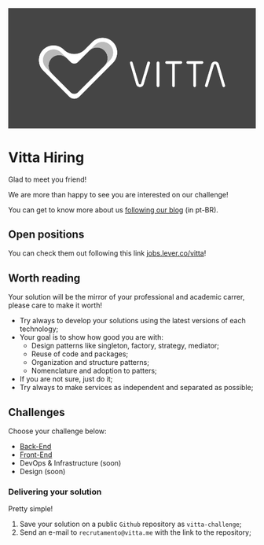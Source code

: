<img src="logo_black.png"/>


# Vitta Hiring

Glad to meet you friend!

We are more than happy to see you are interested on our challenge!

You can get to know more about us [following our blog](https://blog.vitta.me/) (in pt-BR).


## Open positions

You can check them out following this link [jobs.lever.co/vitta](jobs.lever.co/vitta)!


## Worth reading

Your solution will be the mirror of your professional and academic carrer, please care to make it worth!

- Try always to develop your solutions using the latest versions of each technology;
- Your goal is to show how good you are with:
    - Design patterns like singleton, factory, strategy, mediator;
    - Reuse of code and packages;
    - Organization and structure patterns;
    - Nomenclature and adoption to patters;
- If you are not sure, just do it;
- Try always to make services as independent and separated as possible;


## Challenges

Choose your challenge below:

- [Back-End](https://github.com/vitta-hiring/case-backend/readme.md)
- [Front-End](https://github.com/vitta-hiring/case-frontend/desafio.pdf)
- DevOps & Infrastructure (soon)
- Design (soon)


### Delivering your solution

Pretty simple!

1. Save your solution on a public `Github` repository as `vitta-challenge`;
1. Send an e-mail to `recrutamento@vitta.me` with the link to the repository;
